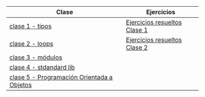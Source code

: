| Clase | Ejercicios |
|-------|------------|
|[clase 1 - tipos](https://colab.research.google.com/github/qsebas/clases-python/blob/main/clases/Curso_Python_clase_1.ipynb)|[Ejercicios resueltos Clase 1](https://colab.research.google.com/github/qsebas/clases-python/blob/main/clases/ejercicios_resueltos_clase_1.ipynb)|
|[clase 2 - loops](https://colab.research.google.com/github/qsebas/clases-python/blob/main/clases/Curso_Python_clase_2.ipynb)|[Ejercicios resueltos Clase 2](https://colab.research.google.com/github/qsebas/clases-python/blob/main/clases/Curso_Python_clase_2.ipynb)|
|[clase 3 - módulos](https://colab.research.google.com/github/qsebas/clases-python/blob/main/clases/Curso_Python_clase_3.ipynb)|     |
|[clase 4 - stdandard lib](https://colab.research.google.com/github/qsebas/clases-python/blob/main/clases/Curso_Python_clase_4.ipynb)|     |
|[clase 5 - Programación Orientada a Objetos](https://colab.research.google.com/github/qsebas/clases-python/blob/main/clases/Curso_Python_clase_5.ipynb)|     |


